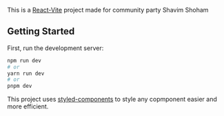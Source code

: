This is a [React-Vite](https://vitejs.dev/) project made for community party Shavim Shoham

## Getting Started

First, run the development server:

```bash
npm run dev
# or
yarn run dev
# or
pnpm dev
```

This project uses [styled-components](https://styled-components.com/) to style any copmponent easier and more efficient.
